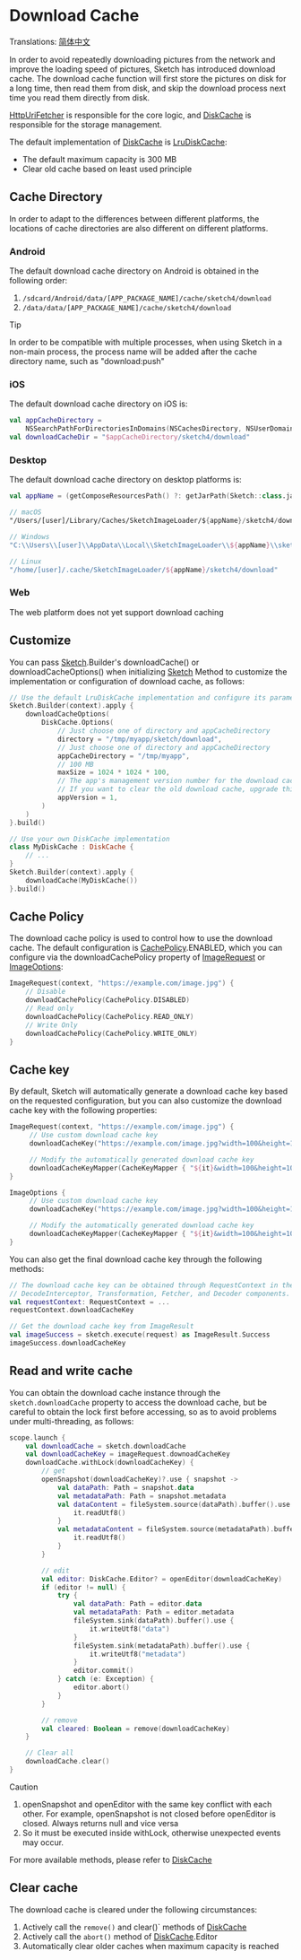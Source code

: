 # Download Cache

Translations: [简体中文](download_cache.zh.md)

In order to avoid repeatedly downloading pictures from the network and improve the loading speed of
pictures, Sketch has introduced download cache. The download cache function will first store the
pictures on disk for a long time, then read them from disk, and skip the download process next time
you read them directly from disk.

[HttpUriFetcher] is responsible for the core logic, and [DiskCache] is responsible for the storage
management.

The default implementation of [DiskCache] is [LruDiskCache]:

* The default maximum capacity is 300 MB
* Clear old cache based on least used principle

## Cache Directory

In order to adapt to the differences between different platforms, the locations of cache directories
are also different on different platforms.

### Android

The default download cache directory on Android is obtained in the following order:

1. `/sdcard/Android/data/[APP_PACKAGE_NAME]/cache/sketch4/download`
2. `/data/data/[APP_PACKAGE_NAME]/cache/sketch4/download`

> [!TIP]
> In order to be compatible with multiple processes, when using Sketch in a non-main process, the
> process name will be added after the cache directory name, such as "download:push"

### iOS

The default download cache directory on iOS is:

```kotlin
val appCacheDirectory =
    NSSearchPathForDirectoriesInDomains(NSCachesDirectory, NSUserDomainMask, true).first() as String
val downloadCacheDir = "$appCacheDirectory/sketch4/download"
```

### Desktop

The default download cache directory on desktop platforms is:

```kotlin
val appName = (getComposeResourcesPath() ?: getJarPath(Sketch::class.java)).md5()

// macOS
"/Users/[user]/Library/Caches/SketchImageLoader/${appName}/sketch4/download"

// Windows
"C:\\Users\\[user]\\AppData\\Local\\SketchImageLoader\\${appName}\\sketch4/download\\Cache"

// Linux
"/home/[user]/.cache/SketchImageLoader/${appName}/sketch4/download"
```

### Web

The web platform does not yet support download caching

## Customize

You can pass [Sketch].Builder's downloadCache() or downloadCacheOptions() when initializing [Sketch]
Method to customize the implementation or configuration of download cache, as follows:

```kotlin
// Use the default LruDiskCache implementation and configure its parameters
Sketch.Builder(context).apply {
    downloadCacheOptions(
        DiskCache.Options(
            // Just choose one of directory and appCacheDirectory
            directory = "/tmp/myapp/sketch/download",
            // Just choose one of directory and appCacheDirectory
            appCacheDirectory = "/tmp/myapp",
            // 100 MB
            maxSize = 1024 * 1024 * 100,
            // The app's management version number for the download cache. 
            // If you want to clear the old download cache, upgrade this version number.
            appVersion = 1,
        )
    )
}.build()

// Use your own DiskCache implementation
class MyDiskCache : DiskCache {
    // ...
}
Sketch.Builder(context).apply {
    downloadCache(MyDiskCache())
}.build()
```

## Cache Policy

The download cache policy is used to control how to use the download cache. The default
configuration is [CachePolicy].ENABLED, which you can configure via the downloadCachePolicy property
of [ImageRequest] or [ImageOptions]:

```kotlin
ImageRequest(context, "https://example.com/image.jpg") {
    // Disable
    downloadCachePolicy(CachePolicy.DISABLED)
    // Read only
    downloadCachePolicy(CachePolicy.READ_ONLY)
    // Write Only
    downloadCachePolicy(CachePolicy.WRITE_ONLY)
}
```

## Cache key

By default, Sketch will automatically generate a download cache key based on the requested
configuration, but you can also customize the download cache key with the following properties:

```kotlin
ImageRequest(context, "https://example.com/image.jpg") {
     // Use custom download cache key
     downloadCacheKey("https://example.com/image.jpg?width=100&height=100")

     // Modify the automatically generated download cache key
     downloadCacheKeyMapper(CacheKeyMapper { "${it}&width=100&height=100" })
}

ImageOptions {
     // Use custom download cache key
     downloadCacheKey("https://example.com/image.jpg?width=100&height=100")

     // Modify the automatically generated download cache key
     downloadCacheKeyMapper(CacheKeyMapper { "${it}&width=100&height=100" })
}
```

You can also get the final download cache key through the following methods:

```kotlin
// The download cache key can be obtained through RequestContext in the customized RequestInterceptor, 
// DecodeInterceptor, Transformation, Fetcher, and Decoder components.
val requestContext: RequestContext = ...
requestContext.downloadCacheKey

// Get the download cache key from ImageResult
val imageSuccess = sketch.execute(request) as ImageResult.Success
imageSuccess.downloadCacheKey
```

## Read and write cache

You can obtain the download cache instance through the `sketch.downloadCache` property to access the
download cache, but be careful to obtain the lock first before accessing, so as to avoid problems
under multi-threading, as follows:

```kotlin
scope.launch {
    val downloadCache = sketch.downloadCache
    val downloadCacheKey = imageRequest.downoadCacheKey
    downloadCache.withLock(downloadCacheKey) {
        // get
        openSnapshot(downloadCacheKey)?.use { snapshot ->
            val dataPath: Path = snapshot.data
            val metadataPath: Path = snapshot.metadata
            val dataContent = fileSystem.source(dataPath).buffer().use {
                it.readUtf8()
            }
            val metadataContent = fileSystem.source(metadataPath).buffer().use {
                it.readUtf8()
            }
        }

        // edit
        val editor: DiskCache.Editor? = openEditor(downloadCacheKey)
        if (editor != null) {
            try {
                val dataPath: Path = editor.data
                val metadataPath: Path = editor.metadata
                fileSystem.sink(dataPath).buffer().use {
                    it.writeUtf8("data")
                }
                fileSystem.sink(metadataPath).buffer().use {
                    it.writeUtf8("metadata")
                }
                editor.commit()
            } catch (e: Exception) {
                editor.abort()
            }
        }

        // remove
        val cleared: Boolean = remove(downloadCacheKey)
    }

    // Clear all
    downloadCache.clear()
}
```

> [!CAUTION]
> 1. openSnapshot and openEditor with the same key conflict with each other. For example,
     openSnapshot is not closed before openEditor is closed. Always returns null and vice versa
> 2. So it must be executed inside withLock, otherwise unexpected events may occur.

For more available methods, please refer to [DiskCache]

## Clear cache

The download cache is cleared under the following circumstances:

1. Actively call the `remove()` and clear()` methods of [DiskCache]
2. Actively call the `abort()` method of [DiskCache].Editor
3. Automatically clear older caches when maximum capacity is reached

[Sketch]: ../sketch-core/src/commonMain/kotlin/com/github/panpf/sketch/Sketch.common.kt

[DiskCache]: ../sketch-core/src/commonMain/kotlin/com/github/panpf/sketch/cache/DiskCache.common.kt

[LruDiskCache]: ../sketch-core/src/commonMain/kotlin/com/github/panpf/sketch/cache/internal/LruDiskCache.common.kt

[ImageRequest]: ../sketch-core/src/commonMain/kotlin/com/github/panpf/sketch/request/ImageRequest.common.kt

[ImageOptions]: ../sketch-core/src/commonMain/kotlin/com/github/panpf/sketch/request/ImageOptions.common.kt

[HttpUriFetcher]: ../sketch-http-core/src/commonMain/kotlin/com/github/panpf/sketch/fetch/HttpUriFetcher.kt

[CachePolicy]: ../sketch-core/src/commonMain/kotlin/com/github/panpf/sketch/cache/CachePolicy.kt